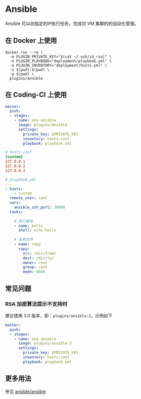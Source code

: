 # Ansible

Ansible 可以向指定的IP执行任务，完成对 VM 集群的的自动化管理。

## 在 Docker 上使用

```shell
docker run --rm \
  -e PLUGIN_PRIVATE_KEY="$(cat ~/.ssh/id_rsa)" \
  -e PLUGIN_PLAYBOOK="deployment/playbook.yml" \
  -e PLUGIN_INVENTORY="deployment/hosts.yml" \
  -v $(pwd):$(pwd) \
  -w $(pwd) \
  plugins/ansible
```

## 在 Coding-CI 上使用

```yml
master:
  push:
  - stages:
    - name: use ansible
      image: plugins/ansible
      settings:
        private_key: $PRIVATE_KEY
        inventory: hosts.conf
        playbook: playbook.yml
```

```conf
# hosts.conf
[custom]
127.0.0.1
127.0.0.2
127.0.0.3
```

```yml
# playbook.yml
---
- hosts: 
    - custom
  remote_user: root
  vars:
    ansible_ssh_port: 36000
  tasks:
    
    # 执行脚本
    - name: hello
      shell: echo hello
    
    # 复制文件
    - name: copy
      copy:
        src: /dir/from/
        dest: /dir/to/
        owner: root
        group: root
        mode: 0644
```

## 常见问题

### RSA 加密算法提示不支持时

建议使用 3.0 版本，即：`plugins/ansible:3`，示例如下

```yml
master:
  push:
  - stages:
    - name: use ansible
      image: plugins/ansible:3
      settings:
        private_key: $PRIVATE_KEY
        inventory: hosts.conf
        playbook: playbook.yml
```

## 更多用法

参见 [ansible/ansible](https://github.com/ansible/ansible)

